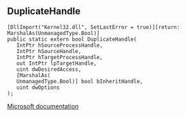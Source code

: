 ## DuplicateHandle

```
[DllImport("Kernel32.dll", SetLastError = true)][return: MarshalAs(UnmanagedType.Bool)]
public static extern bool DuplicateHandle(
   IntPtr hSourceProcessHandle,
   IntPtr hSourceHandle,
   IntPtr hTargetProcessHandle,
   out IntPtr lpTargetHandle,
   uint dwDesiredAccess,
   [MarshalAs(
   UnmanagedType.Bool)] bool bInheritHandle,
   uint dwOptions
);
```

[Microsoft documentation](https://docs.microsoft.com/en-us/windows/win32/api/handleapi/nf-handleapi-duplicatehandle)
